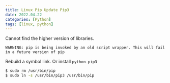 ```yaml
---
title: Linux Pip Update Pip3
date: 2022.04.22
categories: [Python]
tags: [linux, python]
---
```


Cannot find the higher version of libraries.

`WARNING: pip is being invoked by an old script wrapper. This will fail in a future version of pip`

Rebuild a symbol link. Or install `python-pip3`

```bash
$ sudo rm /usr/bin/pip
$ sudo ln -s /usr/bin/pip3 /usr/bin/pip
```